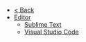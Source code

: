 - [< Back](/ 'Fool')
- [Editor](./)
  - [Sublime Text](sublimetext.md)
  - [Visual Studio Code](vscode.md)
